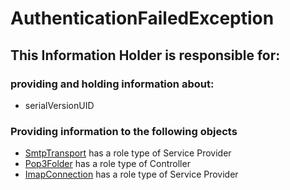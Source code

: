 # AuthenticationFailedException
## This Information Holder is responsible for:
### providing and holding information about: 
* serialVersionUID
### Providing information to the following objects 
* [SmtpTransport](../ServiceProviders/SmtpTransport.md) has a role type of Service Provider
* [Pop3Folder](../Controllers/Pop3Folder.md) has a role type of Controller
* [ImapConnection](../ServiceProviders/ImapConnection.md) has a role type of Service Provider
